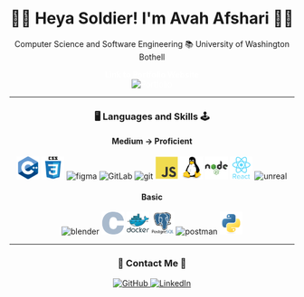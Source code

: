 <h1 align='center'>🙌🏼 Heya Soldier! I'm Avah Afshari 🙌🏼</h1>

<p align='center'> Computer Science and Software Engineering 📚 University of Washington Bothell </p>

<p align="center">
  <a href="https://www.aafshari.site/" target="_blank" style="color: white; text-decoration: none;">
    <strong>Link to Portfolio Website</strong><br/>
    <img src="https://www.aafshari.site/favicon.ico" alt="Portfolio" width="32"/>
  </a>
</p>

---

<h3 align='center'>🖥️ Languages and Skills 🕹️</h3>
<h4 align='center'> Medium -> Proficient </h4>
<p align='center'>
  <img src="https://raw.githubusercontent.com/devicons/devicon/master/icons/cplusplus/cplusplus-original.svg" alt="cplusplus" width="40" height="40"/> 
  <img src="https://raw.githubusercontent.com/devicons/devicon/master/icons/css3/css3-original-wordmark.svg" alt="css3" width="40" height="40"/>  
  <img src="https://www.vectorlogo.zone/logos/figma/figma-icon.svg" alt="figma" width="40" height="40"/> 
  <img src="https://about.gitlab.com/images/press/logo/svg/gitlab-logomark.svg" alt="GitLab" width="40" height="40"/>
  <img src="https://www.vectorlogo.zone/logos/git-scm/git-scm-icon.svg" alt="git" width="40" height="40"/> 
  <img src="https://raw.githubusercontent.com/devicons/devicon/master/icons/javascript/javascript-original.svg" alt="javascript" width="40" height="40"/> 
  <img src="https://raw.githubusercontent.com/devicons/devicon/master/icons/linux/linux-original.svg" alt="linux" width="40" height="40"/> 
  <img src="https://raw.githubusercontent.com/devicons/devicon/master/icons/nodejs/nodejs-original-wordmark.svg" alt="nodejs" width="40" height="40"/> 
  <img src="https://raw.githubusercontent.com/devicons/devicon/master/icons/react/react-original-wordmark.svg" alt="react" width="40" height="40"/> 
  <img src="https://raw.githubusercontent.com/kenangundogan/fontisto/036b7eca71aab1bef8e6a0518f7329f13ed62f6b/icons/svg/brand/unreal-engine.svg" alt="unreal" width="40" height="40"/> 
</p>

<h4 align='center'> Basic </h4>
<p align='center'> 
    <img src="https://download.blender.org/branding/community/blender_community_badge_white.svg" alt="blender" width="40" height="40"/> 
     <img src="https://raw.githubusercontent.com/devicons/devicon/master/icons/c/c-original.svg" alt="c" width="40" height="40"/> 
     <img src="https://raw.githubusercontent.com/devicons/devicon/master/icons/docker/docker-original-wordmark.svg" alt="docker" width="40" height="40"/> 
    <img src="https://raw.githubusercontent.com/devicons/devicon/master/icons/postgresql/postgresql-original-wordmark.svg" alt="postgresql" width="40" height="40"/> 
    <img src="https://www.vectorlogo.zone/logos/getpostman/getpostman-icon.svg" alt="postman" width="40" height="40"/> 
    <img src="https://raw.githubusercontent.com/devicons/devicon/master/icons/python/python-original.svg" alt="python" width="40" height="40"/>    
</p>

---
<h3 align='center'>📱 Contact Me 📠</h3>
<p align='center'>
    <a href="https://github.com/zambiers" target="_blank">
      <img src="https://img.shields.io/badge/GitHub-%2312100E?style=for-the-badge&logo=github&logoColor=white" alt="GitHub"/>
    </a>
    <a href="https://www.linkedin.com/in/avah-afshari/" target="_blank">
          <img src="https://img.shields.io/badge/LinkedIn-%230077B5?style=for-the-badge&logo=linkedin&logoColor=white" alt="LinkedIn"/>  
      </a>
</p>


